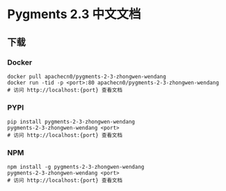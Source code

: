 # Pygments 2.3 中文文档

## 下载

### Docker

```
docker pull apachecn0/pygments-2-3-zhongwen-wendang
docker run -tid -p <port>:80 apachecn0/pygments-2-3-zhongwen-wendang
# 访问 http://localhost:{port} 查看文档
```

### PYPI

```
pip install pygments-2-3-zhongwen-wendang
pygments-2-3-zhongwen-wendang <port>
# 访问 http://localhost:{port} 查看文档
```

### NPM

```
npm install -g pygments-2-3-zhongwen-wendang
pygments-2-3-zhongwen-wendang <port>
# 访问 http://localhost:{port} 查看文档
```